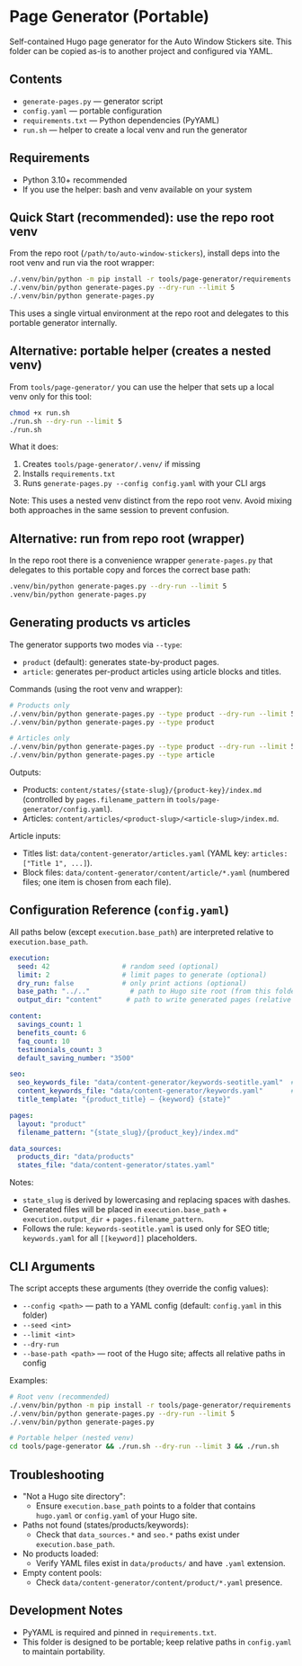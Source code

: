 # Page Generator (Portable)

Self-contained Hugo page generator for the Auto Window Stickers site. This folder can be copied as-is to another project and configured via YAML.

## Contents
- `generate-pages.py` — generator script
- `config.yaml` — portable configuration
- `requirements.txt` — Python dependencies (PyYAML)
- `run.sh` — helper to create a local venv and run the generator

## Requirements
- Python 3.10+ recommended
- If you use the helper: bash and venv available on your system

## Quick Start (recommended): use the repo root venv
From the repo root (`/path/to/auto-window-stickers`), install deps into the root venv and run via the root wrapper:
```bash
./.venv/bin/python -m pip install -r tools/page-generator/requirements.txt
./.venv/bin/python generate-pages.py --dry-run --limit 5
./.venv/bin/python generate-pages.py
```

This uses a single virtual environment at the repo root and delegates to this portable generator internally.

## Alternative: portable helper (creates a nested venv)
From `tools/page-generator/` you can use the helper that sets up a local venv only for this tool:
```bash
chmod +x run.sh
./run.sh --dry-run --limit 5
./run.sh
```

What it does:
1) Creates `tools/page-generator/.venv/` if missing
2) Installs `requirements.txt`
3) Runs `generate-pages.py --config config.yaml` with your CLI args

Note: This uses a nested venv distinct from the repo root venv. Avoid mixing both approaches in the same session to prevent confusion.

## Alternative: run from repo root (wrapper)
In the repo root there is a convenience wrapper `generate-pages.py` that delegates to this portable copy and forces the correct base path:
```bash
.venv/bin/python generate-pages.py --dry-run --limit 5
.venv/bin/python generate-pages.py
```

## Generating products vs articles

The generator supports two modes via `--type`:

- `product` (default): generates state-by-product pages.
- `article`: generates per-product articles using article blocks and titles.

Commands (using the root venv and wrapper):

```bash
# Products only
./.venv/bin/python generate-pages.py --type product --dry-run --limit 5
./.venv/bin/python generate-pages.py --type product

# Articles only
./.venv/bin/python generate-pages.py --type product --dry-run --limit 5
./.venv/bin/python generate-pages.py --type article
```

Outputs:

- Products: `content/states/{state-slug}/{product-key}/index.md` (controlled by `pages.filename_pattern` in `tools/page-generator/config.yaml`).
- Articles: `content/articles/<product-slug>/<article-slug>/index.md`.

Article inputs:

- Titles list: `data/content-generator/articles.yaml` (YAML key: `articles: ["Title 1", ...]`).
- Block files: `data/content-generator/content/article/*.yaml` (numbered files; one item is chosen from each file).

## Configuration Reference (`config.yaml`)

All paths below (except `execution.base_path`) are interpreted relative to `execution.base_path`.

```yaml
execution:
  seed: 42                  # random seed (optional)
  limit: 2                  # limit pages to generate (optional)
  dry_run: false            # only print actions (optional)
  base_path: "../.."          # path to Hugo site root (from this folder)
  output_dir: "content"      # path to write generated pages (relative to base_path)

content:
  savings_count: 1
  benefits_count: 6
  faq_count: 10
  testimonials_count: 3
  default_saving_number: "3500"

seo:
  seo_keywords_file: "data/content-generator/keywords-seotitle.yaml"  # used ONLY for seoTitle
  content_keywords_file: "data/content-generator/keywords.yaml"       # used for [[keyword]] substitutions
  title_template: "{product_title} — {keyword} {state}"

pages:
  layout: "product"
  filename_pattern: "{state_slug}/{product_key}/index.md"

data_sources:
  products_dir: "data/products"
  states_file: "data/content-generator/states.yaml"
```

Notes:
- `state_slug` is derived by lowercasing and replacing spaces with dashes.
- Generated files will be placed in `execution.base_path` + `execution.output_dir` + `pages.filename_pattern`.
- Follows the rule: `keywords-seotitle.yaml` is used only for SEO title; `keywords.yaml` for all `[[keyword]]` placeholders.

## CLI Arguments
The script accepts these arguments (they override the config values):
- `--config <path>` — path to a YAML config (default: `config.yaml` in this folder)
- `--seed <int>`
- `--limit <int>`
- `--dry-run`
- `--base-path <path>` — root of the Hugo site; affects all relative paths in config

Examples:
```bash
# Root venv (recommended)
./.venv/bin/python -m pip install -r tools/page-generator/requirements.txt
./.venv/bin/python generate-pages.py --dry-run --limit 5
./.venv/bin/python generate-pages.py

# Portable helper (nested venv)
cd tools/page-generator && ./run.sh --dry-run --limit 3 && ./run.sh
```

## Troubleshooting
- "Not a Hugo site directory":
  - Ensure `execution.base_path` points to a folder that contains `hugo.yaml` or `config.yaml` of your Hugo site.
- Paths not found (states/products/keywords):
  - Check that `data_sources.*` and `seo.*` paths exist under `execution.base_path`.
- No products loaded:
  - Verify YAML files exist in `data/products/` and have `.yaml` extension.
- Empty content pools:
  - Check `data/content-generator/content/product/*.yaml` presence.

## Development Notes
- PyYAML is required and pinned in `requirements.txt`.
- This folder is designed to be portable; keep relative paths in `config.yaml` to maintain portability.
